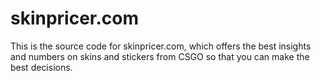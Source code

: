# skinpricer.com

This is the source code for skinpricer.com, which offers the best insights and numbers on skins and stickers from CSGO so that you can make the best decisions.
